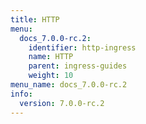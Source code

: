 ```yaml
---
title: HTTP
menu:
  docs_7.0.0-rc.2:
    identifier: http-ingress
    name: HTTP
    parent: ingress-guides
    weight: 10
menu_name: docs_7.0.0-rc.2
info:
  version: 7.0.0-rc.2
---
```


